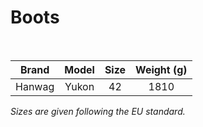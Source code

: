 # Boots

<br>

|    Brand    |      Model       | Size | Weight (g) |
| :---------: | :--------------: | :--: | :--------: |
| Hanwag | Yukon | 42 | 1810 |

_Sizes are given following the EU standard._
